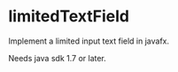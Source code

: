 limitedTextField
================

Implement a limited input text field in javafx.

Needs java sdk 1.7 or later.
